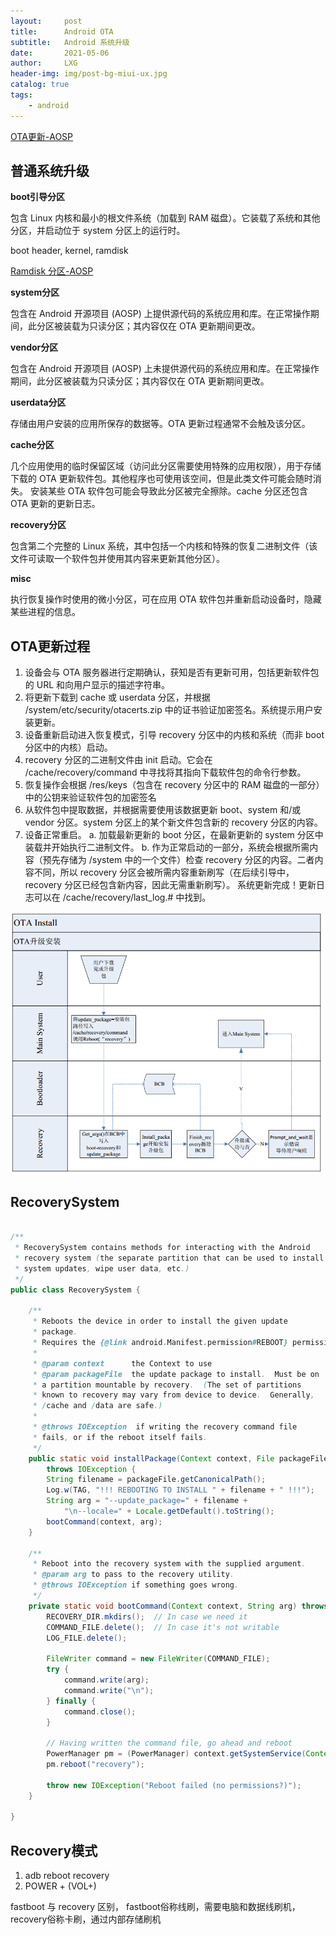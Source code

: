 ```yaml
---
layout:     post
title:      Android OTA
subtitle:   Android 系统升级
date:       2021-05-06
author:     LXG
header-img: img/post-bg-miui-ux.jpg
catalog: true
tags:
    - android
---
```


[OTA更新-AOSP](https://source.android.google.cn/devices/tech/ota?hl=zh-cn)

## 普通系统升级

**boot引导分区**

包含 Linux 内核和最小的根文件系统（加载到 RAM 磁盘）。它装载了系统和其他分区，并启动位于 system 分区上的运行时。

boot header, kernel, ramdisk

[Ramdisk 分区-AOSP](https://source.android.google.cn/devices/bootloader/partitions/ramdisk-partitions?hl=zh_cn)

**system分区**

包含在 Android 开源项目 (AOSP) 上提供源代码的系统应用和库。在正常操作期间，此分区被装载为只读分区；其内容仅在 OTA 更新期间更改。

**vendor分区**

包含在 Android 开源项目 (AOSP) 上未提供源代码的系统应用和库。在正常操作期间，此分区被装载为只读分区；其内容仅在 OTA 更新期间更改。

**userdata分区**

存储由用户安装的应用所保存的数据等。OTA 更新过程通常不会触及该分区。

**cache分区**

几个应用使用的临时保留区域（访问此分区需要使用特殊的应用权限），用于存储下载的 OTA 更新软件包。其他程序也可使用该空间，但是此类文件可能会随时消失。
安装某些 OTA 软件包可能会导致此分区被完全擦除。cache 分区还包含 OTA 更新的更新日志。

**recovery分区**

包含第二个完整的 Linux 系统，其中包括一个内核和特殊的恢复二进制文件（该文件可读取一个软件包并使用其内容来更新其他分区）。

**misc**

执行恢复操作时使用的微小分区，可在应用 OTA 软件包并重新启动设备时，隐藏某些进程的信息。


## OTA更新过程

1. 设备会与 OTA 服务器进行定期确认，获知是否有更新可用，包括更新软件包的 URL 和向用户显示的描述字符串。
2. 将更新下载到 cache 或 userdata 分区，并根据 /system/etc/security/otacerts.zip 中的证书验证加密签名。系统提示用户安装更新。
3. 设备重新启动进入恢复模式，引导 recovery 分区中的内核和系统（而非 boot 分区中的内核）启动。
4. recovery 分区的二进制文件由 init 启动。它会在 /cache/recovery/command 中寻找将其指向下载软件包的命令行参数。
5. 恢复操作会根据 /res/keys（包含在 recovery 分区中的 RAM 磁盘的一部分）中的公钥来验证软件包的加密签名
6. 从软件包中提取数据，并根据需要使用该数据更新 boot、system 和/或 vendor 分区。system 分区上的某个新文件包含新的 recovery 分区的内容。
7. 设备正常重启。
   a. 加载最新更新的 boot 分区，在最新更新的 system 分区中装载并开始执行二进制文件。
   b. 作为正常启动的一部分，系统会根据所需内容（预先存储为 /system 中的一个文件）检查 recovery 分区的内容。二者内容不同，所以 recovery 分区会被所需内容重新刷写（在后续引导中，recovery 分区已经包含新内容，因此无需重新刷写）。
系统更新完成！更新日志可以在 /cache/recovery/last_log.# 中找到。

![ota_step](/images/ota/ota_step.png)

## RecoverySystem

```java

/**
 * RecoverySystem contains methods for interacting with the Android
 * recovery system (the separate partition that can be used to install
 * system updates, wipe user data, etc.)
 */
public class RecoverySystem {

    /**
     * Reboots the device in order to install the given update
     * package.
     * Requires the {@link android.Manifest.permission#REBOOT} permission.
     *
     * @param context      the Context to use
     * @param packageFile  the update package to install.  Must be on
     * a partition mountable by recovery.  (The set of partitions
     * known to recovery may vary from device to device.  Generally,
     * /cache and /data are safe.)
     *
     * @throws IOException  if writing the recovery command file
     * fails, or if the reboot itself fails.
     */
    public static void installPackage(Context context, File packageFile)
        throws IOException {
        String filename = packageFile.getCanonicalPath();
        Log.w(TAG, "!!! REBOOTING TO INSTALL " + filename + " !!!");
        String arg = "--update_package=" + filename +
            "\n--locale=" + Locale.getDefault().toString();
        bootCommand(context, arg);
    }

    /**
     * Reboot into the recovery system with the supplied argument.
     * @param arg to pass to the recovery utility.
     * @throws IOException if something goes wrong.
     */
    private static void bootCommand(Context context, String arg) throws IOException {
        RECOVERY_DIR.mkdirs();  // In case we need it
        COMMAND_FILE.delete();  // In case it's not writable
        LOG_FILE.delete();

        FileWriter command = new FileWriter(COMMAND_FILE);
        try {
            command.write(arg);
            command.write("\n");
        } finally {
            command.close();
        }

        // Having written the command file, go ahead and reboot
        PowerManager pm = (PowerManager) context.getSystemService(Context.POWER_SERVICE);
        pm.reboot("recovery");

        throw new IOException("Reboot failed (no permissions?)");
    }

}

```

## Recovery模式

1. adb reboot recovery
2. POWER + (VOL+)

fastboot 与 recovery 区别， fastboot俗称线刷，需要电脑和数据线刷机，recovery俗称卡刷，通过内部存储刷机







